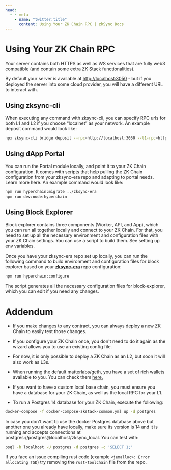 ```yaml
---
head:
  - - meta
    - name: "twitter:title"
      content: Using Your ZK Chain RPC | zkSync Docs
---
```


# Using Your ZK Chain RPC

Your server contains both HTTPS as well as WS services that are fully web3 compatible (and contain some extra ZK Stack functionalities).

By default your server is available at <http://localhost:3050> - but if you deployed the server into some cloud provider, you will have a different URL to interact with.

## Using zksync-cli

When executing any command with zksync-cli, you can specify RPC urls for both L1 and L2 if you choose “localnet” as your network. An example deposit command would look like:

```bash
npx zksync-cli bridge deposit --rpc=http://localhost:3050 --l1-rpc=http://localhost:8545 --zeek
```

## Using dApp Portal

You can run the Portal module locally, and point it to your ZK Chain configuration. It comes with scripts that help pulling the ZK Chain configuration from your zksync-era repo and adapting to portal needs. Learn more here. An example command would look like:

```bash
npm run hyperchain:migrate ../zksync-era
npm run dev:node:hyperchain
```

## Using Block Explorer

Block explorer contains three components (Worker, API, and App), which you can run all together locally and connect to your ZK Chain. For that, you need to set up all the necessary environment and configuration files with your ZK Chain settings. You can use a script to build them. See setting up env variables.

Once you have your zksync-era repo set up locally, you can run the following command to build environment and configuration files for block explorer based on your **[zksync-era](https://github.com/matter-labs/zksync-era)** repo configuration:

```bash
npm run hyperchain:configure
```

The script generates all the necessary configuration files for block-explorer, which you can edit if you need any changes.

# Addendum

- If you make changes to any contract, you can always deploy a new ZK Chain to easily test those changes.

- If you configure your ZK Chain once, you don't need to do it again as the wizard allows you to use an existing config file.

- For now, it is only possible to deploy a ZK Chain as an L2, but soon it will also work as L3s.

- When running the default matterlabs/geth, you have a set of rich wallets available to you. You can check them [here.](https://github.com/matter-labs/local-setup/blob/main/rich-wallets.json)

- If you want to have a custom local base chain, you must ensure you have a database for your ZK Chain, as well as the local RPC for your L1.

- To run a Postgres 14 database for your ZK Chain, execute the following:

```bash
docker-compose -f docker-compose-zkstack-common.yml up -d postgres
```

In case you don't want to use the docker Postgres database above but another one you already have locally, make sure its version is 14 and it is running and accepts connections at postgres://postgres@localhost/zksync_local. You can test with:

```bash
psql -h localhost -U postgres -d postgres -c 'SELECT 1;'
```

If you face an issue compiling rust code (example `<jemalloc>: Error allocating TSD`) try removing the `rust-toolchain` file from the repo.
